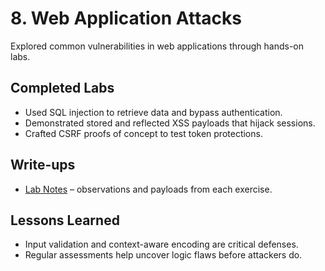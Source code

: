 # 8. Web Application Attacks

Explored common vulnerabilities in web applications through hands-on labs.

## Completed Labs
- Used SQL injection to retrieve data and bypass authentication.
- Demonstrated stored and reflected XSS payloads that hijack sessions.
- Crafted CSRF proofs of concept to test token protections.

## Write-ups
- [Lab Notes](lab_notes.md) – observations and payloads from each exercise.

## Lessons Learned
- Input validation and context-aware encoding are critical defenses.
- Regular assessments help uncover logic flaws before attackers do.
